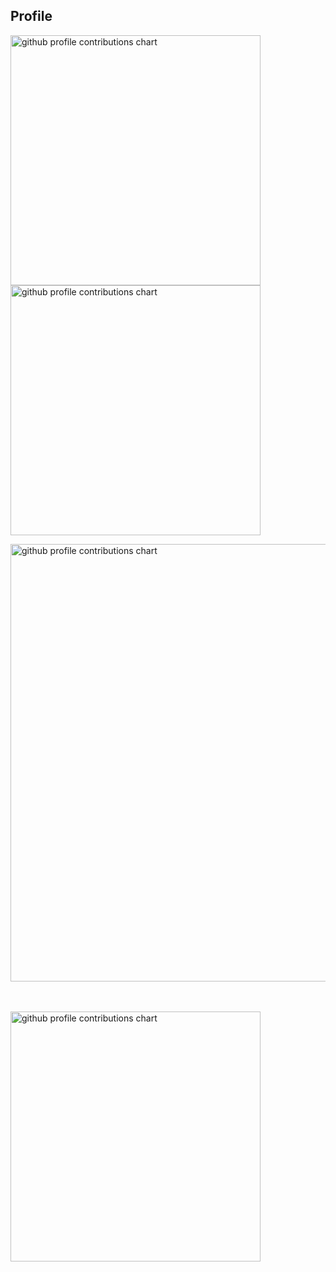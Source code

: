 ## Profile


<p align="left">
  <picture>
        <source media="(prefers-color-scheme: dark)"  srcset="output/metrics.base.svg" width="400" />
	<source media="(prefers-color-scheme: light)" srcset="output/metrics.base.svg" width="400" />
	<img alt="github profile contributions chart"    src="https://raw.githubusercontent.com/Soynyuu/Soynyuu/output-3d-contrib/day.svg" />
  </picture>
  <picture>
   	<source media="(prefers-color-scheme: dark)"  srcset="output/details.svg" width="400" />
	<source media="(prefers-color-scheme: light)" srcset="output/details.svg" width="400" />
	<img alt="github profile contributions chart"    src="https://raw.githubusercontent.com/Soynyuu/Soynyuu/output-3d-contrib/day.svg" />
  </picture>
</p>


<p align="left" >
	<picture>
	  <source media="(prefers-color-scheme: dark)"  srcset="profile-3d-contrib/profile-night-rainbow.svg" width="700" />
	  <source media="(prefers-color-scheme: light)" srcset="profile-3d-contrib/profile-season-animate.svg" width="700" />
	  <img alt="github profile contributions chart"    src="https://raw.githubusercontent.com/Soynyuu/Soynyuu/output-3d-contrib/day.svg" />
	</picture>
</p>　
<p align="left">


<picture>


  <source media="(prefers-color-scheme: light)"  srcset="output/metrics.plugin.achievements.compact.svg" width="400" />


  <source media="(prefers-color-scheme: dark)"  srcset="output/metrics.plugin.achievements.compact.svg" width="400" />


 <img alt="github profile contributions chart"    src="https://raw.githubusercontent.com/Soynyuu/Soynyuu/output-3d-contrib/day.svg" />


</picture>

